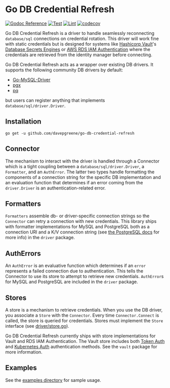 # Go DB Credential Refresh

[![Godoc Reference](https://godoc.org/github.com/davepgreene/go-db-credential-refresh?status.svg)](https://pkg.go.dev/github.com/davepgreene/go-db-credential-refresh) [![Test](https://github.com/davepgreene/go-db-credential-refresh/actions/workflows/test.yml/badge.svg)](https://github.com/davepgreene/go-db-credential-refresh/actions/workflows/test.yml) [![Lint](https://github.com/davepgreene/go-db-credential-refresh/actions/workflows/lint.yml/badge.svg)](https://github.com/davepgreene/go-db-credential-refresh/actions/workflows/lint.yml) [![codecov](https://codecov.io/gh/davepgreene/go-db-credential-refresh/branch/master/graph/badge.svg)](https://codecov.io/gh/davepgreene/go-db-credential-refresh)



Go DB Credential Refresh is a driver to handle seamlessly reconnecting `database/sql` connections on credential rotation. This driver will work fine with static credentials but is designed for systems like [Hashicorp Vault](https://www.vaultproject.io/)'s [Database Secrets Engines](https://www.vaultproject.io/docs/secrets/databases) or [AWS RDS IAM Authentication](https://docs.aws.amazon.com/AmazonRDS/latest/UserGuide/UsingWithRDS.IAMDBAuth.html) where the credentials are retrieved from the identity manager before connecting.

Go DB Credential Refresh acts as a wrapper over existing DB drivers. It supports the following community DB drivers by default:

* [Go-MySQL-Driver](github.com/go-sql-driver/mysql)
* [pgx](github.com/jackc/pgx)
* [pq](github.com/lib/pq)

but users can register anything that implements `database/sql/driver.Driver`.

## Installation

```shell
go get -u github.com/davepgreene/go-db-credential-refresh
```

## Connector

The mechanism to interact with the driver is handled through a Connector which is a tight coupling between a `database/sql/driver.Driver`, a `Formatter`, and an `AuthError`. The latter two types handle formatting the components of a connection string for the specific DB implementation and an evaluation function that determines if an error coming from the `driver.Driver` is an authentication-related error.

## Formatters

`Formatters` assemble db- or driver-specific connection strings so the `Connector` can retry a connection with new credentials. This library ships with formatter implementations for MySQL and PostgreSQL both as a connection URI and a K/V connection string (see [the PostgreSQL docs](https://www.postgresql.org/docs/10/libpq-connect.html#LIBPQ-CONNSTRING) for more info) in the `driver` package.

## AuthErrors

An `AuthError` is an evaluative function which determines if an `error` represents a failed connection due to authentication. This tells the Connector to use its store to attempt to retrieve new credentials. `AuthError`s for MySQL and PostgreSQL are included in the `driver` package.

## Stores

A store is a mechanism to retrieve credentials. When you use the DB driver, you associate a `Store` with the `Connector`. Every time `Connector.Connect` is called, the store is queried for credentials. Stores must implement the `Store` interface (see [driver/store.go](driver/store.go)).

Go DB Credential Refresh currently ships with store implementations for Vault and RDS IAM Authentication. The Vault store includes both [Token Auth](https://www.vaultproject.io/docs/auth/token) and [Kubernetes Auth](https://www.vaultproject.io/docs/auth/kubernetes) authentication methods. See the `vault` package for more information.

## Examples

See the [examples directory](./examples) for sample usage.
